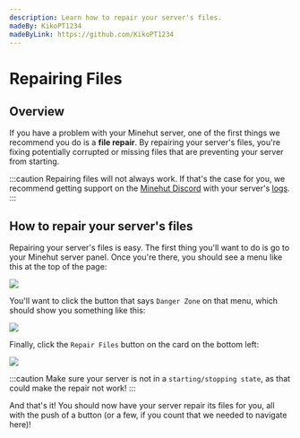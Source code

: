 ```yaml
---
description: Learn how to repair your server's files.
madeBy: KikoPT1234
madeByLink: https://github.com/KikoPT1234
---
```


# Repairing Files

## Overview

If you have a problem with your Minehut server, one of the first things we recommend you do is a **file repair**. By repairing your server's files, you're fixing potentially corrupted or missing files that are preventing your server from starting.

:::caution
Repairing files will not always work. If that's the case for you, we recommend getting support on the [Minehut Discord](https://discord.gg/minehut) with your server's [logs](/faq/panel/logs).
:::

## How to repair your server's files

Repairing your server's files is easy. The first thing you'll want to do is go to your Minehut server panel. Once you're there, you should see a menu like this at the top of the page:

![](/img/panel-menu.png)

You'll want to click the button that says `Danger Zone` on that menu, which should show you something like this:

![](/img/panel-danger.png)

Finally, click the `Repair Files` button on the card on the bottom left:

![](/img/panel-repair.png)

:::caution
Make sure your server is not in a `starting/stopping state`, as that could make the repair not work!
:::

And that's it! You should now have your server repair its files for you, all with the push of a button (or a few, if you count that we needed to navigate here)!

